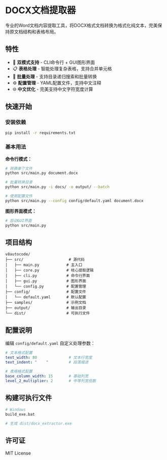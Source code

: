 # DOCX文档提取器

专业的Word文档内容提取工具，将DOCX格式文档转换为格式化纯文本，完美保持原文档结构和表格布局。

## 特性

- 🔄 **双模式支持** - CLI命令行 + GUI图形界面
- 📋 **表格处理** - 智能处理复杂表格，支持合并单元格
- 📁 **批量处理** - 支持目录递归搜索和批量转换
- ⚙️ **配置管理** - YAML配置文件，支持中文注释
- 🌐 **中文优化** - 完美支持中文字符宽度计算

## 快速开始

### 安装依赖

```bash
pip install -r requirements.txt
```

### 基本用法

**命令行模式：**

```bash
# 转换单个文件
python src/main.py document.docx

# 批量转换目录
python src/main.py -i docs/ -o output/ --batch

# 使用配置文件
python src/main.py --config config/default.yaml document.docx
```

**图形界面模式：**

```bash
# 启动GUI界面
python src/main.py
```

## 项目结构

```text
v8autocode/
├── src/                    # 源代码
│   ├── main.py            # 主入口
│   ├── core.py            # 核心提取逻辑
│   ├── cli.py             # 命令行界面
│   ├── gui.py             # 图形界面
│   └── config.py          # 配置管理
├── config/                # 配置文件
│   └── default.yaml       # 默认配置
├── samples/               # 示例文档
├── output/                # 输出目录
└── dist/                  # 可执行文件
```

## 配置说明

编辑 `config/default.yaml` 自定义处理参数：

```yaml
# 文本格式配置
text_width: 80              # 文本行宽度
text_indent: "    "         # 段落缩进

# 表格格式配置  
base_column_width: 15       # 基础列宽
level_2_multiplier: 2       # 中等列宽倍数
```

## 构建可执行文件

```bash
# Windows
build_exe.bat

# 生成 dist/docx_extractor.exe
```

## 许可证

MIT License
